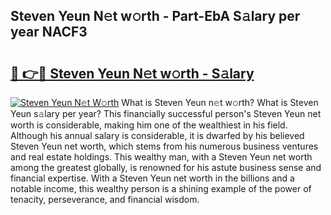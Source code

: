 ## Steven Yeun N𝚎t w𝚘rth - Part-EbA S𝚊lary per year NACF3

# <h2><a href="http://gc2uun.nevu.top/?p=Steven+Yeun">🔗 👉🔴 Steven Yeun N𝚎t w𝚘rth - S𝚊lary</a></h2>

[![Steven Yeun N𝚎t W𝚘rth](https://i.imgur.com/Oavwk0R.jpeg)](http://gc2uun.nevu.top/?p=Steven+Yeun)
What is Steven Yeun n𝚎t w𝚘rth? What is Steven Yeun s𝚊lary per year?
This financially successful person's Steven Yeun net worth is considerable, making him one of the wealthiest in his field. Although his annual salary is considerable, it is dwarfed by his believed Steven Yeun net worth, which stems from his numerous business ventures and real estate holdings. This wealthy man, with a Steven Yeun net worth among the greatest globally, is renowned for his astute business sense and financial expertise. With a Steven Yeun net worth in the billions and a notable income, this wealthy person is a shining example of the power of tenacity, perseverance, and financial wisdom.
